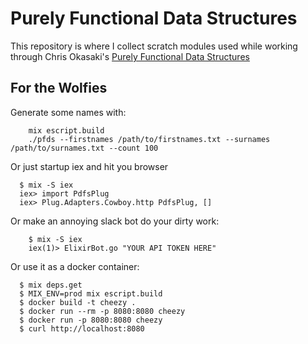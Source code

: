 # Purely Functional Data Structures

This repository is where I collect scratch modules used while working through
Chris Okasaki's [Purely Functional Data Structures](https://www.amazon.com/Purely-Functional-Structures-Chris-Okasaki/dp/0521663504)


## For the Wolfies

Generate some names with:

        mix escript.build
        ./pfds --firstnames /path/to/firstnames.txt --surnames /path/to/surnames.txt --count 100

Or just startup iex and hit you browser

```
  $ mix -S iex
  iex> import PdfsPlug
  iex> Plug.Adapters.Cowboy.http PdfsPlug, []
```

Or make an annoying slack bot do your dirty work:

        $ mix -S iex
        iex(1)> ElixirBot.go "YOUR API TOKEN HERE"

Or use it as a docker container:

```
  $ mix deps.get
  $ MIX_ENV=prod mix escript.build
  $ docker build -t cheezy .
  $ docker run --rm -p 8080:8080 cheezy
  $ docker run -p 8080:8080 cheezy
  $ curl http://localhost:8080
```

